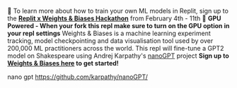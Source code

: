 🌟 To learn more about how to train your own ML models in Replit, sign up to the **[Replit x Weights & Biases Hackathon](https://machine-learning-hackathon.replit-community.repl.co/)** from February 4th - 11th 🌟  **GPU Powered - When your fork this repl make sure to turn on the GPU option in your repl settings**  Weights & Biases is a machine learning experiment tracking, model checkpointing and data visualisation tool used by over 200,000 ML practitioners across the world.  This repl will fine-tune a GPT2 model on Shakespeare using Andrej Karpathy's [nanoGPT](https://github.com/karpathy/nanoGPT/)  project  **Sign up to [Weights & Biases here](https://wandb.ai/site?utm_source=replit&utm_medium=code&utm_campaign=nanogpt_repl) to get started!**

nano gpt 
  https://github.com/karpathy/nanoGPT/
